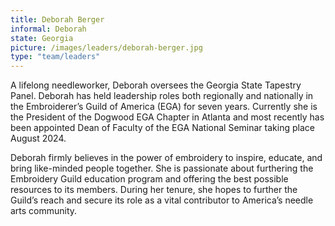 ```yaml
---
title: Deborah Berger
informal: Deborah
state: Georgia
picture: /images/leaders/deborah-berger.jpg
type: "team/leaders"
---
```


A lifelong needleworker, Deborah oversees the Georgia State Tapestry Panel. Deborah has held leadership roles both regionally and nationally in the Embroiderer’s Guild of America (EGA) for seven years. Currently she is the President of the Dogwood EGA Chapter in Atlanta and most recently has been appointed Dean of Faculty of the EGA National Seminar taking place August 2024.

Deborah firmly believes in the power of embroidery to inspire, educate, and bring like-minded people together. She is passionate about furthering the Embroidery Guild education program and offering the best possible resources to its members. During her tenure, she hopes to further the Guild’s reach and secure its role as a vital contributor to America’s needle arts community.
